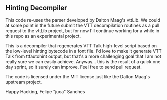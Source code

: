 ## Hinting Decompiler

This code re-uses the parser developed by Dalton Maag's vttLib.
We could at some point in the future submit the VTT decompilation routines as a pull request to the vttLib project, but for now I'll continue working for a while in this repo as an experimental project.

This is a decompiler that regenerates VTT Talk high-level script based on the low-level hinting bytecode in a font file. I'd love to make it generate VTT Talk from ttfautohint output, but that's a more challenging goal that I am not really sure we can easily achieve. Anyway... this is the result of a quick one day sprint, so it surely can improve. Feel free to send pull request.

The code is licensed under the MIT license just like the Dalton Maag's upstream project.

Happy Hacking,
Felipe "juca" Sanches
